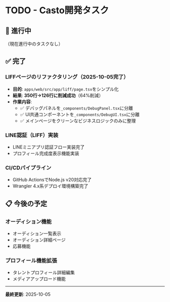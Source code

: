# TODO - Casto開発タスク

## 🔄 進行中

（現在進行中のタスクなし）

## ✅ 完了

### LIFFページのリファクタリング（2025-10-05完了）
- **目的**: `apps/web/src/app/liff/page.tsx`をシンプル化
- **結果**: **350行→126行に削減成功**（64%削減）
- **作業内容**:
  - ✅ デバッグパネルを`_components/DebugPanel.tsx`に分離
  - ✅ UI共通コンポーネントを`_components/DebugUI.tsx`に分離
  - ✅ メインページをクリーンなビジネスロジックのみに整理

### LINE認証（LIFF）実装
- LINEミニアプリ認証フロー実装完了
- プロフィール完成度表示機能実装

### CI/CDパイプライン
- GitHub ActionsでNode.js v20対応完了
- Wrangler 4.x系デプロイ環境構築完了

## 📋 今後の予定

### オーディション機能
- オーディション一覧表示
- オーディション詳細ページ
- 応募機能

### プロフィール機能拡張
- タレントプロフィール詳細編集
- メディアアップロード機能

---

**最終更新**: 2025-10-05
